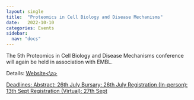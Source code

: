 ```yaml
---
layout: single
title:  "Proteomics in Cell Biology and Disease Mechanisms"
date:   2022-10-10
categories: Events
sidebar:
  nav: "docs"
---
```


The 5th Proteomics in Cell Biology and Disease Mechanisms conference will again be held in association with EMBL.

Details: <a target="_blank" href="https://coursesandconferences.wellcomeconnectingscience.org/event/proteomics-in-cell-biology-and-disease-mechanisms-20221010/">Website<\a>

Deadlines:
Abstract: 26th July
Bursary: 26th July
Registration (In-person): 13th Sept
Registration (Virtual): 27th Sept